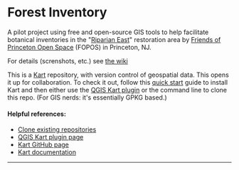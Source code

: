 # Forest Inventory

A pilot project using free and open-source GIS tools to help facilitate botanical inventories in the "[Riparian East](https://www.fopos.org/riparian-restoration-project)" restoration area by [Friends of Princeton Open Space](https://www.fopos.org/) (FOPOS) in Princeton, NJ. 

For details (screnshots, etc.) see [the wiki](https://github.com/pmgreen/forest_inventory/wiki)

This is a [Kart](https://kartproject.org/) repository, with version control of geospatial data. This opens it up for collaboration. To check it out, follow this [quick start](https://docs.kartproject.org/en/latest/pages/quick_guide.html#quick-guide) guide to install Kart and then either use the [QGIS Kart plugin](https://plugins.qgis.org/plugins/kart/) or the command line to clone this repo. (For GIS nerds: it's essentially GPKG based.)  

#### Helpful references:
- [Clone existing repositories](https://docs.kartproject.org/en/latest/pages/commands/kart_clone.html#clone-existing-repositories)
- [QGIS Kart plugin page](https://plugins.qgis.org/plugins/kart/)
- [Kart GitHub page](https://github.com/koordinates/kart)
- [Kart documentation](https://docs.kartproject.org/en/latest/)

***
<!-- This project was conducted as part of a [Rutgers Environmental Stewards](https://envirostewards.rutgers.edu/) certification project.
<img width="30%" align="left" alt="RUESNJAES_H_RED_BLACK_RGB" src="https://github.com/user-attachments/assets/14a2e5f2-5bdb-4aa2-8ac4-33199d91b2f8" />
<img width="15%" align="right" alt="FOPOS bw horiz" src="https://github.com/user-attachments/assets/aa207b05-f183-4d2e-a38f-b893461c0a3e" /> -->

